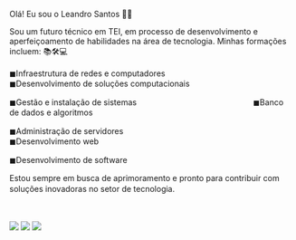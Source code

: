 Olá! Eu sou o Leandro Santos 👨‍💻

Sou um futuro técnico em TEI, em processo de desenvolvimento e aperfeiçoamento de habilidades na área de tecnologia. Minhas formações incluem:
📚🛠💻

◼Infraestrutura de redes e computadoresﾠﾠﾠﾠﾠﾠﾠﾠ ◼Desenvolvimento de soluções computacionais

◼Gestão e instalação de sistemasﾠﾠﾠﾠﾠﾠﾠﾠﾠﾠﾠﾠﾠﾠﾠﾠ◼Banco de dados e algoritmos

◼Administração de servidoresﾠﾠﾠﾠﾠﾠﾠﾠﾠﾠﾠﾠﾠﾠﾠﾠﾠ  ﾠﾠ◼Desenvolvimento web


◼Desenvolvimento de softwareﾠﾠﾠﾠﾠﾠﾠﾠﾠﾠﾠﾠﾠﾠﾠ



Estou sempre em busca de aprimoramento e pronto para contribuir com soluções inovadoras no setor de tecnologia.
ㅤㅤㅤㅤㅤ 

ㅤㅤㅤㅤㅤ 
ㅤㅤㅤㅤㅤ 

<a href="https://www.instagram.com/leandr00ks/" target="_blank"><img src="https://img.shields.io/badge/-Instagram-%23E4405F?style=for-the-badge&logo=instagram&logoColor=white" target="_blank"></a>
<a href = "leandrosantosbispo19@gmail.com"><img src="https://img.shields.io/badge/-Gmail-%23333?style=for-the-badge&logo=gmail&logoColor=white" target="_blank"></a>
<a href="https://www.linkedin.com/in/leandro-santos-5ab249336/" target="_blank"><img src="https://img.shields.io/badge/-LinkedIn-%230077B5?style=for-the-badge&logo=linkedin&logoColor=white" target="_blank"></a>



